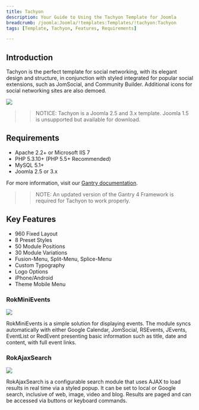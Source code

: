 ```yaml
---
title: Tachyon
description: Your Guide to Using the Tachyon Template for Joomla
breadcrumb: /joomla:Joomla/!templates:Templates/!tachyon:Tachyon
tags: [Template, Tachyon, Features, Requirements]

---
```


Introduction
-----

Tachyon is the perfect template for social networking, with its elegant design and structure, in conjunction with styled integrated for popular social extensions, such as JomSocial, and Community Builder. Additional icons for social networking sites are also demoed.

![][theme]

>> NOTICE: Tachyon is a Joomla 2.5 and 3.x template. Joomla 1.5 is unsupported but available for download.

Requirements
-----

* Apache 2.2+ or Microsoft IIS 7
* PHP 5.3.10+ (PHP 5.5+ Recommended)
* MySQL 5.1+
* Joomla 2.5 or 3.x

For more information, visit our [Gantry documentation][gantry].

>> NOTE: An updated version of the Gantry 4 Framework is required for Tachyon to work properly.

Key Features
-----

* 960 Fixed Layout  
* 8 Preset Styles  
* 50 Module Positions  
* 30 Module Variations  
* Fusion-Menu, Split-Menu, Splice-Menu  
* Custom Typography  
* Logo Options  
* iPhone/Android 
* Theme  Mobile Menu

### RokMiniEvents

![][rokminievents]

RokMiniEvents is a simple solution for displaying events. The module syncs automatically with either Google Calendar, JomSocial, RSEvents, JEvents, EventList or RedEvent presenting basic information such as title, date and content, with full event links.

### RokAjaxSearch

![][rokajaxsearch]

RokAjaxSearch is a configurable search module that uses AJAX to load results in real time via a styled popup. It can be set to local or Google search, inclusive of web, image, video and blog. Results are paged and can be accessed via buttons or keyboard commands.

[gantry]: http://gantry.org
[theme]: assets/tachyon.jpeg
[rokminievents]: assets/rokminievents.jpg
[rokajaxsearch]: assets/rokajaxsearch.jpg
[fusion]: assets/fusion.jpg
